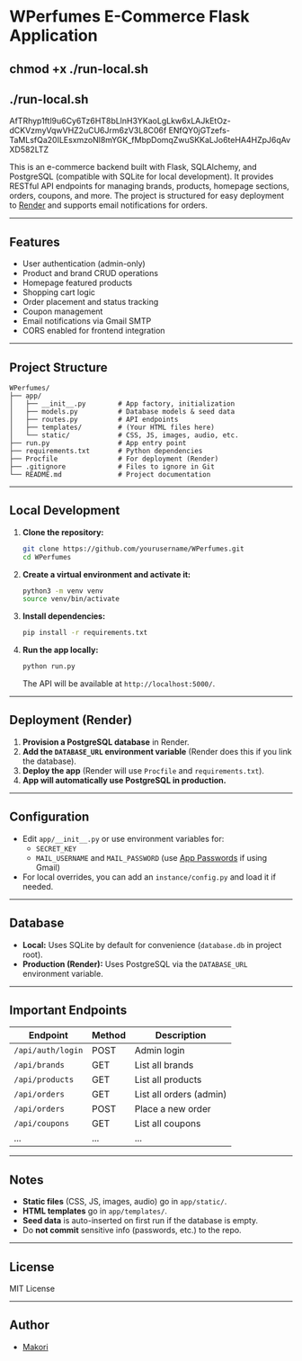 # WPerfumes E-Commerce Flask Application

##  chmod +x ./run-local.sh
## ./run-local.sh
AfTRhyp1ftl9u6Cy6Tz6HT8bLlnH3YKaoLgLkw6xLAJkEtOz-dCKVzmyVqwVHZ2uCU6Jrm6zV3L8C06f
ENfQY0jGTzefs-TaMLsfQa20ILEsxmzoNl8mYGK_fMbpDomqZwuSKKaLJo6teHA4HZpJ6qAvXD582LTZ


This is an e-commerce backend built with Flask, SQLAlchemy, and PostgreSQL (compatible with SQLite for local development). It provides RESTful API endpoints for managing brands, products, homepage sections, orders, coupons, and more. The project is structured for easy deployment to [Render](https://render.com/) and supports email notifications for orders.

---

## Features

- User authentication (admin-only)
- Product and brand CRUD operations
- Homepage featured products
- Shopping cart logic
- Order placement and status tracking
- Coupon management
- Email notifications via Gmail SMTP
- CORS enabled for frontend integration

---

## Project Structure

```
WPerfumes/
├── app/
│   ├── __init__.py        # App factory, initialization
│   ├── models.py          # Database models & seed data
│   ├── routes.py          # API endpoints
│   ├── templates/         # (Your HTML files here)
│   └── static/            # CSS, JS, images, audio, etc.
├── run.py                 # App entry point
├── requirements.txt       # Python dependencies
├── Procfile               # For deployment (Render)
├── .gitignore             # Files to ignore in Git
└── README.md              # Project documentation
```

---

## Local Development

1. **Clone the repository:**
   ```sh
   git clone https://github.com/yourusername/WPerfumes.git
   cd WPerfumes
   ```

2. **Create a virtual environment and activate it:**
   ```sh
   python3 -m venv venv
   source venv/bin/activate
   ```

3. **Install dependencies:**
   ```sh
   pip install -r requirements.txt
   ```

4. **Run the app locally:**
   ```sh
   python run.py
   ```
   The API will be available at `http://localhost:5000/`.

---

## Deployment (Render)

1. **Provision a PostgreSQL database** in Render.
2. **Add the `DATABASE_URL` environment variable** (Render does this if you link the database).
3. **Deploy the app** (Render will use `Procfile` and `requirements.txt`).
4. **App will automatically use PostgreSQL in production.**

---

## Configuration

- Edit `app/__init__.py` or use environment variables for:
  - `SECRET_KEY`
  - `MAIL_USERNAME` and `MAIL_PASSWORD` (use [App Passwords](https://support.google.com/accounts/answer/185833) if using Gmail)
- For local overrides, you can add an `instance/config.py` and load it if needed.

---

## Database

- **Local:** Uses SQLite by default for convenience (`database.db` in project root).
- **Production (Render):** Uses PostgreSQL via the `DATABASE_URL` environment variable.

---

## Important Endpoints

| Endpoint                       | Method | Description                          |
|---------------------------------|--------|--------------------------------------|
| `/api/auth/login`               | POST   | Admin login                          |
| `/api/brands`                   | GET    | List all brands                      |
| `/api/products`                 | GET    | List all products                    |
| `/api/orders`                   | GET    | List all orders (admin)              |
| `/api/orders`                   | POST   | Place a new order                    |
| `/api/coupons`                  | GET    | List all coupons                     |
| ...                             | ...    | ...                                  |

---

## Notes

- **Static files** (CSS, JS, images, audio) go in `app/static/`.
- **HTML templates** go in `app/templates/`.
- **Seed data** is auto-inserted on first run if the database is empty.
- Do **not commit** sensitive info (passwords, etc.) to the repo.

---

## License

MIT License

---

## Author

- [Makori](https://github.com/cyrussimba)